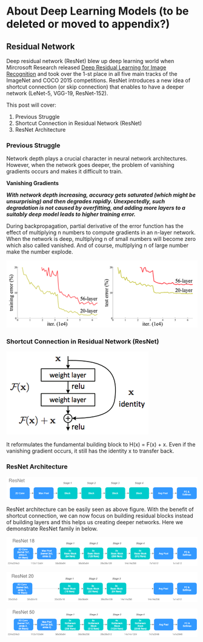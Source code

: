 # About Deep Learning Models \(to be deleted or moved to appendix?\)

## Residual Network

Deep residual network \(ResNet\) blew up deep learning world when Mircrosoft Research released [Deep Residual Learning for Image Recognition](https://arxiv.org/pdf/1512.03385.pdf) and took over the 1-st place in all five main tracks of the ImageNet and COCO 2015 competitions. ResNet introduces a new idea of shortcut connection \(or skip connection\) that enables to have a deeper network \(LeNet-5, VGG-19, ResNet-152\).

This post will cover:

1. Previous Struggle
2. Shortcut Connection in Residual Network \(ResNet\)
3. ResNet Architecture

### Previous Struggle

Network depth plays a crucial character in neural network architectures. However, when the network goes deeper, the problem of vanishing gradients occurs and makes it difficult to train.

**Vanishing Gradients**

_**With network depth increasing, accuracy gets saturated \(which might be unsurprising\) and then degrades rapidly. Unexpectedly, such degradation is not caused by overfitting, and adding more layers to a suitably deep model leads to higher training error.**_

During backpropagation, partial derivative of the error function has the effect of multiplying n numbers to compute gradients in an n-layer network. When the network is deep, multiplying n of small numbers will become zero which also called vanished. And of course, multiplying n of large number make the number explode.

![](.gitbook/assets/prior_network.png)

### Shortcut Connection in Residual Network \(ResNet\)

![](.gitbook/assets/resnet_buildingblock.png)

It reformulates the fundamental building block to H\(x\) = F\(x\) + x. Even if the vanishing gradient occurs, it still has the identity x to transfer back.

### ResNet Architecture

![](.gitbook/assets/resnet_structure.png)

ResNet architecture can be easily seen as above figure. With the benefit of shortcut connection, we can now focus on building residual blocks instead of building layers and this helps us creating deeper networks. Here we demonstrate ResNet family in below.

![](.gitbook/assets/resnet_18.png)

![](.gitbook/assets/resnet_20.png)

![](.gitbook/assets/resnet_50.png)


